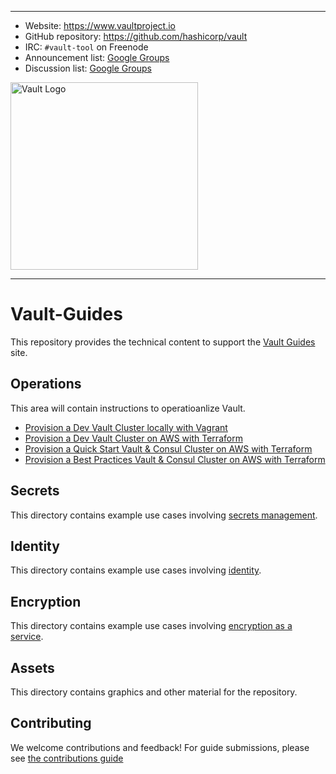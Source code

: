 ----
-	Website: https://www.vaultproject.io
-  GitHub repository: https://github.com/hashicorp/vault
-	IRC: `#vault-tool` on Freenode
-	Announcement list: [Google Groups](https://groups.google.com/group/hashicorp-announce)
-	Discussion list: [Google Groups](https://groups.google.com/group/vault-tool)

<img width="300" alt="Vault Logo" src="https://cloud.githubusercontent.com/assets/416727/24112835/03b57de4-0d58-11e7-81f5-9056cac5b427.png">

----
# Vault-Guides

This repository provides the technical content to support the [Vault Guides](https://www.vaultproject.io/guides/index.html) site.

## Operations

This area will contain instructions to operatioanlize Vault.

- [Provision a Dev Vault Cluster locally with Vagrant](operations/provision-vault/dev/vagrant-local)
- [Provision a Dev Vault Cluster on AWS with Terraform](operations/provision-vault/dev/terraform-aws)
- [Provision a Quick Start Vault & Consul Cluster on AWS with Terraform](operations/provision-vault/quick-start/terraform-aws)
- [Provision a Best Practices Vault & Consul Cluster on AWS with Terraform](operations/provision-vault/best-practices/terraform-aws)

## Secrets

This directory contains example use cases involving [secrets management](https://www.vaultproject.io/docs/secrets/index.html).

## Identity

This directory contains example use cases involving [identity](https://www.vaultproject.io/docs/auth/index.html).

## Encryption

This directory contains example use cases involving [encryption as a service](https://www.vaultproject.io/docs/secrets/transit/index.html).

## Assets

This directory contains graphics and other material for the repository.

## Contributing

We welcome contributions and feedback! For guide submissions, please see [the contributions guide](CONTRIBUTING.md)
